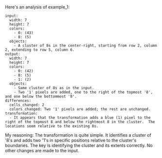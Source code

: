 Here's an analysis of example_1:

```text
input:
  width: 7
  height: 7
  colors:
    - 0: (43)
    - 8: (5)
  objects:
    - A cluster of 8s in the center-right, starting from row 2, column 2, extending to row 5, column 6.
output:
  width: 7
  height: 7
  colors:
    - 0: (42)
    - 8: (5)
    - 1: (2)
  objects:
    - Same cluster of 8s as in the input.
    - Two '1' pixels are added, one to the right of the topmost '8', and one below the bottommost '8'.
differences:
  cells_changed: 2
  colors_changed: Two '1' pixels are added; the rest are unchanged.
transformation:
  - It appears that the transformation adds a blue (1) pixel to the right of the topmost 8 and below the rightmost 8 in the cluster.  The locations seem relative to the existing 8s.
```

My reasoning: The transformation is quite simple. It identifies a cluster of '8's and adds two '1's in specific positions relative to the cluster's boundaries.  The key is identifying the cluster and its extents correctly.  No other changes are made to the input.



